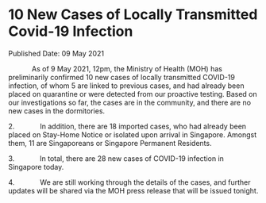 <html>
    <meta http-equiv="Content-Type" content="text/html; charset=utf-8"/>
    <meta charset="utf-8"/>
    <title>10 New Cases of Locally Transmitted Covid-19 Infection</title>
    <body><h1>10 New Cases of Locally Transmitted Covid-19 Infection</h1>
    <p>Published Date: 09 May 2021</p> <p>&nbsp; &nbsp; &nbsp; &nbsp; &nbsp; &nbsp; As of 9 May 2021, 12pm, the Ministry of Health (MOH) has preliminarily confirmed 10 new cases of locally transmitted COVID-19 infection, of whom 5 are linked to previous cases, and had already been placed on quarantine or were detected from our proactive testing. Based on our investigations so far, the cases are in the community, and there are no new cases in the dormitories.</p><p>2.&nbsp;&nbsp;&nbsp;&nbsp;&nbsp;&nbsp;&nbsp;&nbsp;&nbsp;&nbsp;&nbsp;&nbsp; In addition, there are 18 imported cases, who had already been placed on Stay-Home Notice or isolated upon arrival in Singapore. Amongst them, 11 are Singaporeans or Singapore Permanent Residents.</p><p>3.&nbsp;&nbsp;&nbsp;&nbsp;&nbsp;&nbsp;&nbsp;&nbsp;&nbsp;&nbsp;&nbsp;&nbsp; In total, there are 28 new cases of COVID-19 infection in Singapore today.</p><p>4.&nbsp;&nbsp;&nbsp;&nbsp;&nbsp;&nbsp;&nbsp;&nbsp;&nbsp;&nbsp;&nbsp;&nbsp; We are still working through the details of the cases, and further updates will be shared via the MOH press release that will be issued tonight.</p></body>
</html>